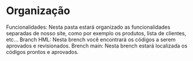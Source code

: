 # Organização
Funcionalidades: Nesta pasta estará organizado as funcionalidades separadas de nosso site, como por exemplo os produtos, lista de clientes, etc...
Branch HML: Nesta brench você encontrará os códigos a serem aprovados e revisionados.
Brench main: Nesta brench estará localizada os códigos prontos e aprovados.
